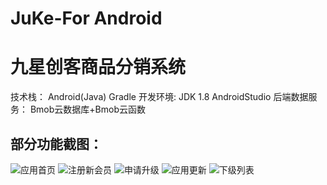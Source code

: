 # JuKe-For Android
# 九星创客商品分销系统

技术栈：
   Android(Java)
   Gradle
开发环境:
    JDK 1.8
    AndroidStudio
后端数据服务：
    Bmob云数据库+Bmob云函数
## 部分功能截图：
![应用首页](https://github.com/JenKinY/JuKe/blob/master/review/Beta1.0.0/%E9%A6%96%E9%A1%B5.png)
![注册新会员](https://github.com/JenKinY/JuKe/blob/master/review/Beta1.0.0/%E5%B8%AE%E5%8A%A9%E6%B3%A8%E5%86%8C%E6%96%B0%E4%BC%9A%E5%91%98.png)
![申请升级](https://github.com/JenKinY/JuKe/blob/master/review/Beta1.0.0/%E7%94%B3%E8%AF%B7%E5%8D%87%E7%BA%A7.png)
![应用更新](https://github.com/JenKinY/JuKe/blob/master/review/Beta1.0.0/Bmob%E5%BA%94%E7%94%A8%E6%9B%B4%E6%96%B0%E6%9B%B4%E6%96%B0.jpg)
![下级列表](https://github.com/JenKinY/JuKe/blob/master/review/Beta1.0.0/%E4%B8%8B%E7%BA%A7%E5%88%97%E8%A1%A8.png)

